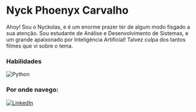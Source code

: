 
# Nyck Phoenyx Carvalho

Ahoy! Sou o Nyckolas, e é um enorme prazer ter de algum modo fisgado a sua atenção. Sou estudante de Análise e Desenvolvimento 
de Sistemas, e um grande apaixonado por Inteligência Artificial! Talvez culpa dos tantos filmes que vi sobre o tema. 


### Habilidades

![Python](https://img.shields.io/badge/Python-000?style=for-the-badge&logo=python)


### Por onde navego: 

[![LinkedIn](https://img.shields.io/badge/-LinkedIn-000?style=for-the-badge&logo=linkedin&logoColor=30A3DC)](https://www.linkedin.com/in/nyckolas-phoenyx-carvalho-02bb341b2/)
